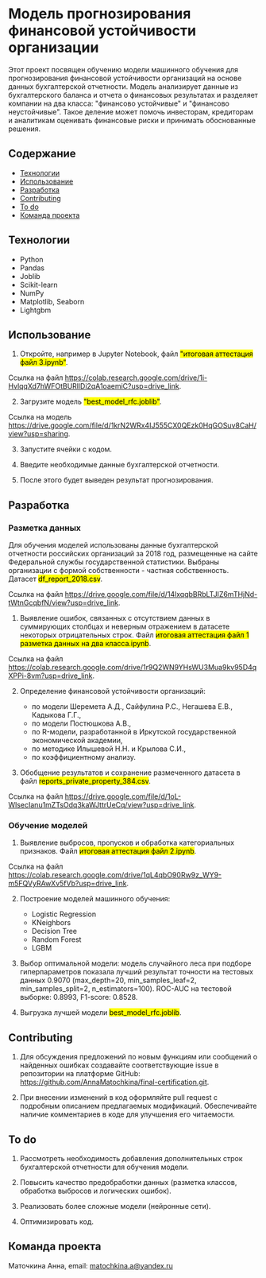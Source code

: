 # Модель прогнозирования финансовой устойчивости организации

Этот проект посвящен обучению модели машинного обучения для прогнозирования финансовой устойчивости организаций на основе данных бухгалтерской отчетности. Модель анализирует данные из бухгалтерского баланса и отчета о финансовых результатах и разделяет компании на два класса: "финансово устойчивые" и "финансово неустойчивые". Такое деление может помочь инвесторам, кредиторам и аналитикам оценивать финансовые риски и принимать обоснованные решения.

## Содержание
- [Технологии](#технологии)
- [Использование](#использование)
- [Разработка](#разработка)
- [Contributing](#contributing)
- [To do](#to-do)
- [Команда проекта](#команда-проекта)

## Технологии
- Python
- Pandas
- Joblib
- Scikit-learn
- NumPy
- Matplotlib, Seaborn
- Lightgbm

## Использование
1. Откройте, например в Jupyter Notebook, файл <mark>"итоговая аттестация файл 3.ipynb"</mark>. 

Ссылка на файл https://colab.research.google.com/drive/1i-HvlqqXd7hWFOtBURllDi2qA1oaemiC?usp=drive_link.

2. Загрузите модель <mark>"best_model_rfc.joblib"</mark>.

Ссылка на модель https://drive.google.com/file/d/1krN2WRx4IJ555CX0QEzk0HqGOSuv8CaH/view?usp=sharing.

3. Запустите ячейки с кодом.

4. Введите необходимые данные бухгалтерской отчетности.

5. После этого будет выведен результат прогнозирования.

## Разработка
### Разметка данных
Для обучения моделей использованы данные бухгалтерской отчетности российских организаций за 2018 год, размещенные на сайте Федеральной службы государственной статистики. Выбраны организации с формой собственности - частная собственность. 
Датасет <mark>df_report_2018.csv</mark>.

Ссылка на файл https://drive.google.com/file/d/14lxqqbBRbLTJIZ6mTHjNd-tWtnGcqbfN/view?usp=drive_link.

1. Выявление ошибок, связанных с отсутствием данных в суммирующих столбцах и неверным отражением в датасете некоторых отрицательных строк. Файл <mark>итоговая аттестация файл 1 разметка данных на два класса.ipynb</mark>. 

Ссылка на файл https://colab.research.google.com/drive/1r9Q2WN9YHsWU3Mua9kv95D4qXPPi-8vm?usp=drive_link.

2. Определение финансовой устойчивости организаций:

    - по модели Шеремета А.Д., Сайфулина Р.С., Негашева Е.В., Кадыкова Г.Г.,
    - по модели Постюшкова А.В.,
    - по R-модели, разработанной в Иркутской государственной экономической академии,
    - по методике Илышевой Н.Н. и Крылова С.И.,
    - по коэффициентному анализу.

3. Обобщение результатов и сохранение размеченного датасета в файл <mark> reports_private_property_384.csv</mark>. 

Ссылка на файл https://drive.google.com/file/d/1oL-WlsecIanu1mZTsOdq3kaWJttrUeCq/view?usp=drive_link.

### Обучение моделей
1. Выявление выбросов, пропусков и обработка категориальных признаков. Файл <mark>итоговая аттестация файл 2.ipynb</mark>.

Ссылка на файл https://colab.research.google.com/drive/1qL4qbO90Rw9z_WY9-m5FQVyRAwXv5fVb?usp=drive_link.

2. Построение моделей машинного обучения:

    - Logistic Regression
    - KNeighbors
    - Decision Tree
    - Random Forest
    - LGBM

3. Выбор оптимальной модели: модель случайного леса при подборе гиперпараметров показала лучший результат точности на тестовых данных 0.9070 (max_depth=20, min_samples_leaf=2, min_samples_split=2, n_estimators=100). ROC-AUC на тестовой выборке: 0.8993, F1-score: 0.8528.

4. Выгрузка лучшей модели <mark>best_model_rfc.joblib</mark>.

## Contributing
1. Для обсуждения предложений по новым функциям или сообщений о найденных ошибках создавайте соответствующие issue в репозитории на платформе GitHub: https://github.com/AnnaMatochkina/final-certification.git.

2. При внесении изменений в код оформляйте pull request с подробным описанием предлагаемых модификаций. Обеспечивайте наличие комментариев в коде для улучшения его читаемости.

## To do
1. Рассмотреть необходимость добавления дополнительных строк бухгалтерской отчетности для обучения модели.

2. Повысить качество предобработки данных (разметка классов, обработка выбросов и логических ошибок).

3. Реализовать более сложные модели (нейронные сети).

4. Оптимизировать код.

## Команда проекта
Маточкина Анна, email: matochkina.a@yandex.ru
